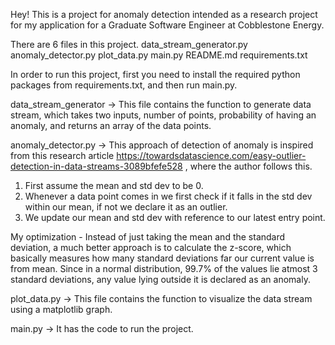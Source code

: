 Hey! This is a project for anomaly detection intended as a research project for my application for a Graduate Software Engineer at Cobblestone Energy.

There are 6 files in this project.
data_stream_generator.py
anomaly_detector.py
plot_data.py
main.py
README.md
requirements.txt

In order to run this project, first you need to install the required python packages from requirements.txt, and then run main.py.

data_stream_generator -> This file contains the function to generate data stream, which takes two inputs, number of points, probability of having an anomaly, and returns an array of the data points.

anomaly_detector.py -> This approach of detection of anomaly is inspired from this research article https://towardsdatascience.com/easy-outlier-detection-in-data-streams-3089bfefe528 , where the author follows this.
1. First assume the mean and std dev to be 0.
2. Whenever a data point comes in we first check if it falls in the std dev within our mean, if not we declare it as an outlier.
3. We update our mean and std dev with reference to our latest entry point.

My optimization - Instead of just taking the mean and the standard deviation, a much better approach is to calculate the z-score, which basically measures how many standard deviations far our current value is from mean. Since in a normal distribution, 99.7% of the values lie atmost 3 standard deviations, any value lying outside it is declared as an anomaly.

plot_data.py -> This file contains the function to visualize the data stream using a matplotlib graph.

main.py -> It has the code to run the project.

